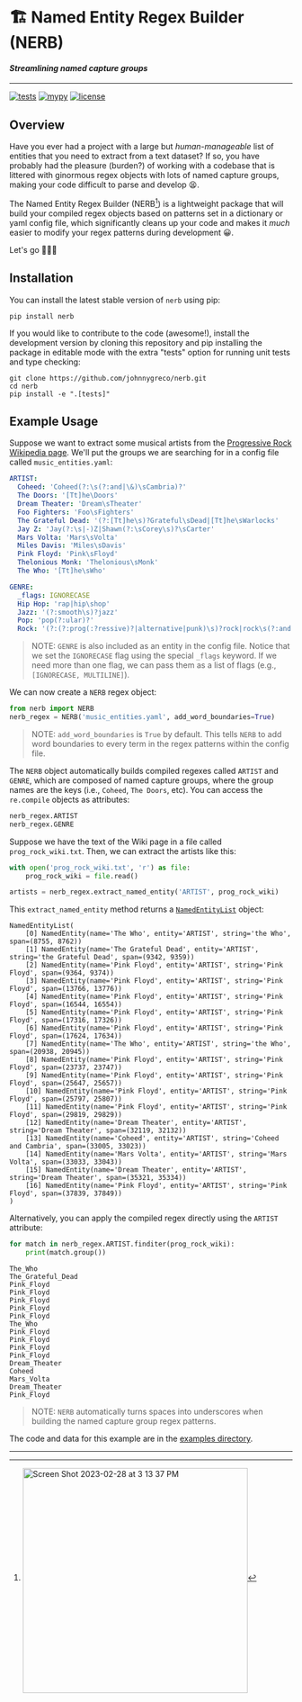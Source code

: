 # 🏗️ Named Entity Regex Builder (NERB)
#### _Streamlining named capture groups_

---

[![tests](https://github.com/johnnygreco/nerb/actions/workflows/tests.yml/badge.svg)](https://github.com/johnnygreco/nerb/actions/workflows/tests.yml)
[![mypy](https://github.com/johnnygreco/nerb/actions/workflows/mypy.yml/badge.svg)](https://github.com/johnnygreco/nerb/actions/workflows/mypy.yml)
[![license](http://img.shields.io/badge/license-MIT-blue.svg?style=flat)](https://github.com/johnnygreco/nerb/blob/main/LICENSE)


## Overview

Have you ever had a project with a large but _human-manageable_ list of entities that you need to extract from a 
text dataset? If so, you have probably had the pleasure (burden?) of working with a codebase that is littered with 
ginormous regex objects with lots of named capture groups, making your code difficult to parse and develop 😫.

The Named Entity Regex Builder (NERB[^1]) is a lightweight package that will build your compiled regex objects 
based on patterns set in a dictionary or yaml config file, which significantly cleans up your code and makes 
it _much_ easier to modify your regex patterns during development 😀.

Let's go 🚀🚀🚀    

## Installation 

You can install the latest stable version of `nerb` using pip:

```shell
pip install nerb
```

If you would like to contribute to the code (awesome!), install the development version by
cloning this repository and pip installing the package in editable mode with the extra "tests" option
for running unit tests and type checking:

```shell
git clone https://github.com/johnnygreco/nerb.git
cd nerb
pip install -e ".[tests]"
```

## Example Usage

Suppose we want to extract some musical artists from the [Progressive Rock Wikipedia page](https://en.wikipedia.org/wiki/Progressive_rock). We'll put the groups we are searching for in a config file called `music_entities.yaml`: 

```yaml
ARTIST:
  Coheed: 'Coheed(?:\s(?:and|\&)\sCambria)?'
  The Doors: '[Tt]he\Doors'
  Dream Theater: 'Dream\sTheater'
  Foo Fighters: 'Foo\sFighters'
  The Grateful Dead: '(?:[Tt]he\s)?Grateful\sDead|[Tt]he\sWarlocks'
  Jay Z: 'Jay(?:\s|-)Z|Shawn(?:\sCorey\s)?\sCarter'
  Mars Volta: 'Mars\sVolta'
  Miles Davis: 'Miles\sDavis'
  Pink Floyd: 'Pink\sFloyd'
  Thelonious Monk: 'Thelonious\sMonk'
  The Who: '[Tt]he\sWho'

GENRE:
  _flags: IGNORECASE
  Hip Hop: 'rap|hip\shop'
  Jazz: '(?:smooth\s)?jazz'
  Pop: 'pop(?:ular)?'
  Rock: '(?:(?:prog(:?ressive)?|alternative|punk)\s)?rock|rock\s(?:and|\&|n)\sroll'
```
> NOTE: `GENRE` is also included as an entity in the config file. Notice that we set the `IGNORECASE` flag using the special `_flags` keyword. If we need more than one flag, we can pass them as a list of flags (e.g., `[IGNORECASE, MULTILINE]`).

We can now create a `NERB` regex object:

```python
from nerb import NERB
nerb_regex = NERB('music_entities.yaml', add_word_boundaries=True)
```
> NOTE: `add_word_boundaries` is `True` by default. This tells `NERB` to add word boundaries to every term in the regex patterns within the config file.

The `NERB` object automatically builds compiled regexes called `ARTIST` and `GENRE`, which are composed of named capture groups, where the group names are the keys (i.e., `Coheed`, `The Doors`, etc). You can access the `re.compile` objects as attributes:

```python 
nerb_regex.ARTIST
nerb_regex.GENRE
```

Suppose we have the text of the Wiki page in a file called `prog_rock_wiki.txt`. Then, we can extract the artists like this:
```python
with open('prog_rock_wiki.txt', 'r') as file:
    prog_rock_wiki = file.read()

artists = nerb_regex.extract_named_entity('ARTIST', prog_rock_wiki)
```

This `extract_named_entity` method returns a [`NamedEntityList`](https://github.com/johnnygreco/nerb/blob/main/src/nerb/named_entities.py) object:

```
NamedEntityList(
    [0] NamedEntity(name='The Who', entity='ARTIST', string='the Who', span=(8755, 8762))
    [1] NamedEntity(name='The Grateful Dead', entity='ARTIST', string='the Grateful Dead', span=(9342, 9359))
    [2] NamedEntity(name='Pink Floyd', entity='ARTIST', string='Pink Floyd', span=(9364, 9374))
    [3] NamedEntity(name='Pink Floyd', entity='ARTIST', string='Pink Floyd', span=(13766, 13776))
    [4] NamedEntity(name='Pink Floyd', entity='ARTIST', string='Pink Floyd', span=(16544, 16554))
    [5] NamedEntity(name='Pink Floyd', entity='ARTIST', string='Pink Floyd', span=(17316, 17326))
    [6] NamedEntity(name='Pink Floyd', entity='ARTIST', string='Pink Floyd', span=(17624, 17634))
    [7] NamedEntity(name='The Who', entity='ARTIST', string='the Who', span=(20938, 20945))
    [8] NamedEntity(name='Pink Floyd', entity='ARTIST', string='Pink Floyd', span=(23737, 23747))
    [9] NamedEntity(name='Pink Floyd', entity='ARTIST', string='Pink Floyd', span=(25647, 25657))
    [10] NamedEntity(name='Pink Floyd', entity='ARTIST', string='Pink Floyd', span=(25797, 25807))
    [11] NamedEntity(name='Pink Floyd', entity='ARTIST', string='Pink Floyd', span=(29819, 29829))
    [12] NamedEntity(name='Dream Theater', entity='ARTIST', string='Dream Theater', span=(32119, 32132))
    [13] NamedEntity(name='Coheed', entity='ARTIST', string='Coheed and Cambria', span=(33005, 33023))
    [14] NamedEntity(name='Mars Volta', entity='ARTIST', string='Mars Volta', span=(33033, 33043))
    [15] NamedEntity(name='Dream Theater', entity='ARTIST', string='Dream Theater', span=(35321, 35334))
    [16] NamedEntity(name='Pink Floyd', entity='ARTIST', string='Pink Floyd', span=(37839, 37849))
)
```

Alternatively, you can apply the compiled regex directly using the `ARTIST` attribute:

```python
for match in nerb_regex.ARTIST.finditer(prog_rock_wiki):
    print(match.group()) 
```

```
The_Who
The_Grateful_Dead
Pink_Floyd
Pink_Floyd
Pink_Floyd
Pink_Floyd
Pink_Floyd
The_Who
Pink_Floyd
Pink_Floyd
Pink_Floyd
Pink_Floyd
Dream_Theater
Coheed
Mars_Volta
Dream_Theater
Pink_Floyd
```
> NOTE: `NERB` automatically turns spaces into underscores when building the named capture group regex patterns.

The code and data for this example are in the [examples directory](https://github.com/johnnygreco/nerb/tree/main/examples).

---


[^1]: <a href="https://www.urbandictionary.com/define.php?term=nerb"><img width="400" alt="Screen Shot 2023-02-28 at 3 13 37 PM" align="middle" src="https://user-images.githubusercontent.com/10998105/221968480-7dec83d8-8092-405f-9c0d-80009242d335.png"></a>

